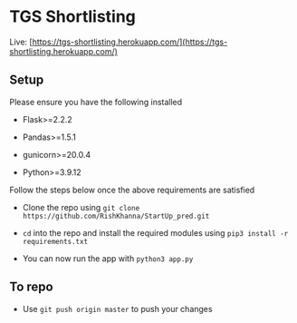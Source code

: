 # TGS Shortlisting

Live: [https://tgs-shortlisting.herokuapp.com/](https://tgs-shortlisting.herokuapp.com/)


## Setup

Please ensure you have the following installed

- Flask>=2.2.2

- Pandas>=1.5.1

- gunicorn>=20.0.4

- Python>=3.9.12

Follow the steps below once the above requirements are satisfied

- Clone the repo using `git clone https://github.com/RishKhanna/StartUp_pred.git`

- `cd` into the repo and install the required modules using `pip3 install -r requirements.txt`

- You can now run the app with `python3 app.py`

## To repo

- Use `git push origin master` to push your changes

